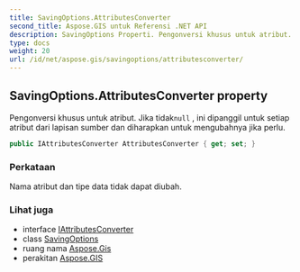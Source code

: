 ```yaml
---
title: SavingOptions.AttributesConverter
second_title: Aspose.GIS untuk Referensi .NET API
description: SavingOptions Properti. Pengonversi khusus untuk atribut. Jika tidaknull  ini dipanggil untuk setiap atribut dari lapisan sumber dan diharapkan untuk mengubahnya jika perlu.
type: docs
weight: 20
url: /id/net/aspose.gis/savingoptions/attributesconverter/
---
```

## SavingOptions.AttributesConverter property

Pengonversi khusus untuk atribut. Jika tidak`null` , ini dipanggil untuk setiap atribut dari lapisan sumber dan diharapkan untuk mengubahnya jika perlu.

```csharp
public IAttributesConverter AttributesConverter { get; set; }
```

### Perkataan

Nama atribut dan tipe data tidak dapat diubah.

### Lihat juga

* interface [IAttributesConverter](../../iattributesconverter/)
* class [SavingOptions](../)
* ruang nama [Aspose.Gis](../../savingoptions/)
* perakitan [Aspose.GIS](../../../)


